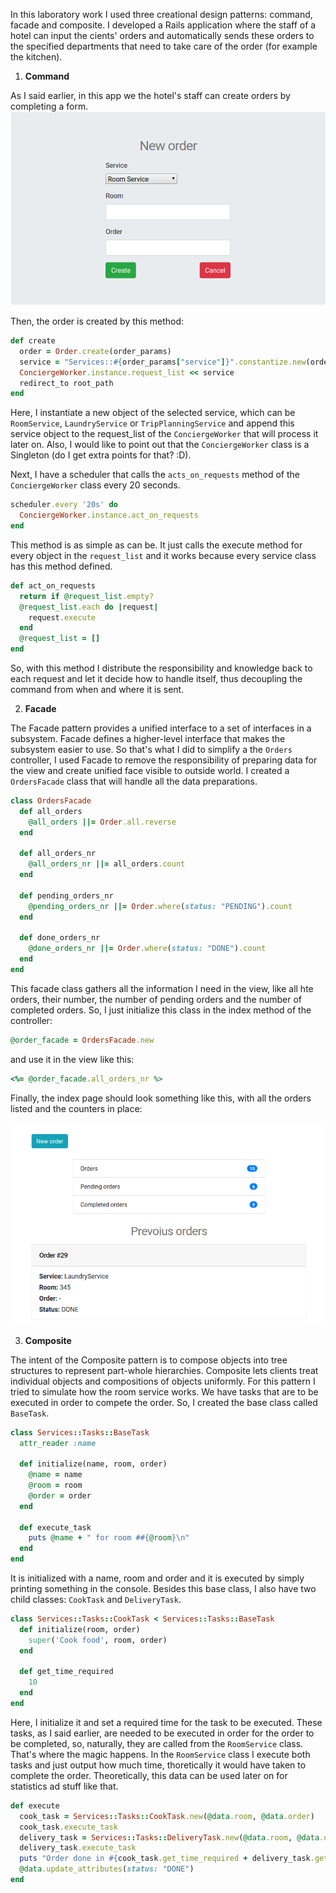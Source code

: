 In this laboratory work I used three creational design patterns: command, facade and composite. I developed a Rails application where the staff of a hotel can input the cients' orders and automatically sends these orders to the specified departments that need to take care of the order (for example the kitchen). 

1. **Command**

As I said earlier, in this app we the hotel's staff can create orders by completing a form. 
![img](https://github.com/taurrielle/IPP/blob/master/imgs/1.png)

Then, the order is created by this method: 
``` ruby
def create
  order = Order.create(order_params)
  service = "Services::#{order_params["service"]}".constantize.new(order)
  ConciergeWorker.instance.request_list << service
  redirect_to root_path
end
```
Here, I instantiate a new object of the selected service, which can be `RoomService`, `LaundryService` or `TripPlanningService` and append this service object to the request_list of the `ConciergeWorker` that will process it later on. Also, I would like to point out that the `ConciergeWorker` class is a Singleton (do I get extra points for that? :D). 

Next, I have a scheduler that calls the `acts_on_requests` method of the `ConciergeWorker` class every 20 seconds. 
```ruby
scheduler.every '20s' do
  ConciergeWorker.instance.act_on_requests
end
```

This method is as simple as can be. It just calls the execute method for every object in the `request_list` and it works because every service class has this method defined. 
```ruby 
def act_on_requests
  return if @request_list.empty?
  @request_list.each do |request|
    request.execute
  end
  @request_list = []
end
```

So, with this method I distribute the responsibility and knowledge back to each request and let it decide how to handle itself, thus decoupling the command from when and where it is sent.

2. **Facade**

The Facade pattern provides a unified interface to a set of interfaces in a subsystem. Facade defines a higher-level interface that makes the subsystem easier to use. So that's what I did to simplify a the `Orders` controller, I used Facade to remove the responsibility of preparing data for the view and create unified face visible to outside world. I created a `OrdersFacade` class that will handle all the data preparations. 

```ruby
class OrdersFacade
  def all_orders
    @all_orders ||= Order.all.reverse
  end

  def all_orders_nr
    @all_orders_nr ||= all_orders.count
  end

  def pending_orders_nr
    @pending_orders_nr ||= Order.where(status: "PENDING").count
  end

  def done_orders_nr
    @done_orders_nr ||= Order.where(status: "DONE").count
  end
end
```
This facade class gathers all the information I need in the view, like all hte orders, their number, the number of pending orders and the number of completed orders. So, I just initialize this class in the index method of the controller:

```ruby
@order_facade = OrdersFacade.new
```

and use it in the view like this:
```ruby
<%= @order_facade.all_orders_nr %>
```

Finally, the index page should look something like this, with all the orders listed and the counters in place:

![img](https://github.com/taurrielle/IPP/blob/master/imgs/2.png)


3. **Composite**

The intent of the Composite pattern is to compose objects into tree structures to represent part-whole hierarchies. Composite lets clients treat individual objects and compositions of objects uniformly. For this pattern I tried to simulate how the room service works. We have tasks that are to be executed in order to compete the order. So, I created the base class called `BaseTask`.

```ruby
class Services::Tasks::BaseTask
  attr_reader :name

  def initialize(name, room, order)
    @name = name
    @room = room
    @order = order
  end

  def execute_task
    puts @name + " for room ##{@room}\n"
  end
end
```
It is initialized with a name, room and order and it is executed by simply printing something in the console. Besides this base class, I also have two child classes: `CookTask` and `DeliveryTask`. 

```ruby
class Services::Tasks::CookTask < Services::Tasks::BaseTask
  def initialize(room, order)
    super('Cook food', room, order)
  end

  def get_time_required
    10
  end
end
```
Here, I initialize it and set a required time for the task to be executed. These tasks, as I said earlier, are needed to be executed in order for the order to be completed, so, naturally, they are called from the `RoomService` class. That's where the magic happens. In the `RoomService` class I execute both tasks and just output how much time, thoretically it would have taken to complete the order. Theoretically, this data can be used later on for statistics ad stuff like that. 

```ruby
def execute
  cook_task = Services::Tasks::CookTask.new(@data.room, @data.order)
  cook_task.execute_task
  delivery_task = Services::Tasks::DeliveryTask.new(@data.room, @data.order)
  delivery_task.execute_task
  puts "Order done in #{cook_task.get_time_required + delivery_task.get_time_required} minutes"
  @data.update_attributes(status: "DONE")
end
 ```

